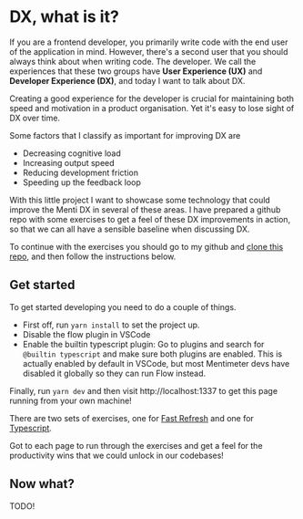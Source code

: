 # DX, what is it?

If you are a frontend developer, you primarily write code with the end user of the application in mind. However, there's a second user that you should always think about when writing code. The developer. We call the experiences that these two groups have **User Experience (UX)** and **Developer Experience (DX)**, and today I want to talk about DX.

Creating a good experience for the developer is crucial for maintaining both speed and motivation in a product organisation. Yet it's easy to lose sight of DX over time.

Some factors that I classify as important for improving DX are
- Decreasing cognitive load
- Increasing output speed
- Reducing development friction
- Speeding up the feedback loop

With this little project I want to showcase some technology that could improve the Menti DX in several of these areas. I have prepared a github repo with some exercises to get a feel of these DX improvements in action, so that we can all have a sensible baseline when discussing DX.

To continue with the exercises you should go to my github and [clone this repo](https://github.com/Jakst/mendti-dx), and then follow the instructions below.

## Get started

To get started developing you need to do a couple of things. 
- First off, run `yarn install` to set the project up. 
- Disable the flow plugin in VSCode
- Enable the builtin typescript plugin: Go to plugins and search for `@builtin typescript` and make sure both plugins are enabled. This is actually enabled by default in VSCode, but most Mentimeter devs have disabled it globally so they can run Flow instead.


Finally, run `yarn dev` and then visit http://localhost:1337 to get this page running from your own machine!

There are two sets of exercises, one for [Fast Refresh](/fast-refresh) and one for [Typescript](/typescript).

Got to each page to run through the exercises and get a feel for the productivity wins that we could unlock in our codebases!

## Now what?

TODO!


